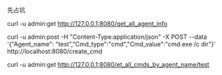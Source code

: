先占坑

curl -u admin:get http://127.0.0.1:8080/get_all_agent_info


curl -u admin:post -H "Content-Type:application/json" -X POST --data '{"Agent_name": "test","Cmd_type":"cmd","Cmd_value":"cmd.exe /c dir"}' http://localhost:8080/create_cmd


curl -u admin:get http://127.0.0.1:8080/et_all_cmds_by_agent_name/test